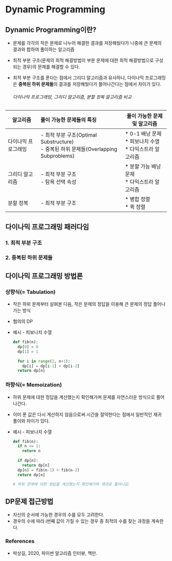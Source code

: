 # Dynamic Programming

## Dynamic Programming이란?

- 문제를 각각의 작은 문제로 나누어 해결한 결과를 저장해뒀다가 나중에 큰 문제의 결과와 합하여 풀이하는 알고리즘

- 최적 부분 구조(문제의 최적 해결방법이 부분 문제에 대한 최적 해결방법으로 구성되는 경우)의 문제를 해결할 수 있다.

- 최적 부분 구조를 푼다는 점에서 그리디 알고리즘과 유사하나, 다이나믹 프로그래밍은 **중복된 하위 문제들**의 결과를 저장해뒀다가 풀어나간다는 점에서 차이가 있다. 

  ###### 다이나믹 프로그래밍, 그리디 알고리즘, 분할 정복 알고리즘 비교

| 알고리즘            | 풀이 가능한 문제들의 특징              | 풀이 가능한 문제 및 알고리즘 |
| ------------------- | :------------------------------------- | ---------------------------- |
| 다이나믹 프로그래밍 | - 최적 부분 구조(Optimal Substructure)<br />- 중복된 하위 문제들(Overlapping Subproblems) | * 0-1 배낭 문제<br />* 피보나치 수열<br />* 다익스트라 알고리즘 |
| 그리디 알고리즘     | - 최적 부분 구조<br />- 탐욕 선택 속성       | * 분할 가능 배낭 문제<br />* 다익스트라 알고리즘 |
| 분할 정복           | - 최적 부분 구조                       | * 병합 정렬<br />* 퀵 정렬      |



## 다이나믹 프로그래밍 패러다임

### 1. 최적 부분 구조

### 2. 중복된 하위 문제들



## 다이나믹 프로그래밍 방법론

### 상향식(= Tabulation)

- 작은 하위 문제부터 살펴본 다음, 작은 문제의 정답을 이용해 큰 문제의 정답 풀어나가는 방식

- 협의의 DP

- 예시 - 피보나치 수열 

  ```python
  def fib(n):
    dp[0] = 0
    dp[1] = 1
    
    for i in range(2, n+1):
      dp[i] = dp[i-1] + dp[i-2]
   	return dp[n]
  ```

### 하향식(= Memoization)

- 하위 문제에 대한 정답을 계산했는지 확인해가며 문제를 자연스러운 방식으로 풀어 나간다. 

- 이미 푼 값은 다시 계산하지 않음으로써 시간을 절약한다는 점에서 일반적인 재귀 풀이와 차이가 있다.

- 예시 - 피보나치 수열

  ```python
  def fib(n):
    if n <= 1:
      return n
    
    if dp[n]:
      return dp[n]
    dp[n] = fib(n-1) + fib(n-2)
    return dp[n]
  
  # 하위 문제에 대한 정답을 계산했는지 확인해가며 재귀로 풀어나감. 
  ```



## DP문제 접근방법 

- 자신의 순서에 가능한 경우의 수를 모두 고려한다.
- 경우의 수에 따라 i번째 값이 가질 수 있는 경우 중 최적의 수를 찾는 과정을 계속한다.



### References

- 박상길, 2020, 파이썬 알고리즘 인터뷰, 책만.



